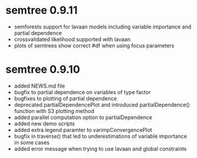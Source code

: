 # semtree 0.9.11

- semforests support for lavaan models including variable importance and partial dependence
- crossvalidated likelihood supported with lavaan
- plots of semtrees show correct #df when using focus parameters

# semtree 0.9.10

- added NEWS.md file
- bugfix to partial dependence on variables of type factor
- bugfixes to plotting of partial dependence
- deprecated partialDependencePlot and introduced partialDependence() function with S3 plotting method
- added parallel computation option to partialDependence
- added new demo scripts
- added extra.legend paramter to varimpConvergencePlot
- bugfix in traverse() that led to underestimations of variable importance in some cases
- added error message when trying to use lavaan and global constraints